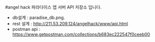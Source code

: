 #angel hack
파라다이스 앱 서버 API 저장소 입니다.

* db설계 : paradise_db.png.
* rest 설계 : http://211.53.209.124/angelhack/www/api.html
* postman api : https://www.getpostman.com/collections/b683ec222547f0ceeb00

